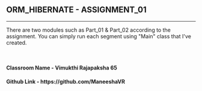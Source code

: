 <h2>ORM_HIBERNATE - ASSIGNMENT_01</h2>
<hr>
<p>There are two modules such as Part_01 & Part_02 according to the assignment. You can simply run each segment using "Main" class that I've created.</p>
<br>
<h4>Classroom Name - Vimukthi Rajapaksha 65</h4>
<h4>Github Link - https://github.com/ManeeshaVR </h4>
